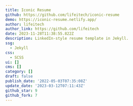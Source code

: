 ```yaml
---
title: Iconic Resume
github: https://github.com/lifeitech/iconic-resume
demo: https://iconic-resume.netlify.app/
author: lifeitech
author_link: https://github.com/lifeitech
date: 2023-11-28T11:38:55.822Z
description: LinkedIn-style resume template in Jekyll.
ssg:
  - Jekyll
css:
  - SCSS
ui: []
cms: []
category: []
draft: false
publish_date: '2022-05-03T07:35:08Z'
update_date: '2023-03-12T07:11:43Z'
github_star: 9
github_fork: 7
---
```

